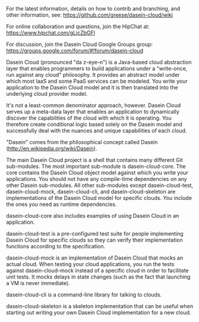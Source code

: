 For the latest information, details on how to contrib and branching, and other information, see: https://github.com/greese/dasein-cloud/wiki

For online collaboration and questions, join the HipChat at: https://www.hipchat.com/gLjcZbGFl

For discussion, join the Dasein Cloud Google Groups group: https://groups.google.com/forum/#!forum/dasein-cloud

Dasein Cloud (pronounced "da z-eye-n") is a Java-based cloud abstraction layer that enables 
programmers to build applications under a "write-once, run against any cloud" philosophy. It provides an
abstract model under which most IaaS and some PaaS services can be modeled. You write
your application to the Dasein Cloud model and it is then translated into the underlying
cloud provider model.

It's not a least-common denominator approach, however. Dasein Cloud serves up a meta-data
layer that enables an application to dynamically discover the capabilities of the cloud with
which it is operating. You therefore create conditional logic based solely on the Dasein 
model and successfully deal with the nuances and unique capabilities of each cloud.

"Dasein" comes from the philosophical concept called Dasein (http://en.wikipedia.org/wiki/Dasein).

The main Dasein Cloud project is a shell that contains many different Git sub-modules.
The most important sub-module is dasein-cloud-core. The core contains the Dasein Cloud
object model against which you write your applications. You should not have any compile-time
dependencies on any other Dasein sub-modules. All other sub-modules except dasein-cloud-test,
dasein-cloud-mock, dasein-cloud-cli, and dasein-cloud-skeleton are implementations of the Dasein Cloud model
for specific clouds. You include the ones you need as runtime dependencies.

dasein-cloud-core also includes examples of using Dasein Cloud in an application.

dasein-cloud-test is a pre-configured test suite for people implementing Dasein Cloud
for specific clouds so they can verify their implementation functions according to
the specification.

dasein-cloud-mock is an implementation of Dasein Cloud that mocks an actual cloud. When
testing your cloud applications, you run the tests against dasein-cloud-mock instead of
a specific cloud in order to facilitate unit tests. It mocks delays in state changes (such
as the fact that launching a VM is never immediate).

dasein-cloud-cli is a command-line library for talking to clouds.

dasein-cloud-skeleton is a skeleton implementation that can be useful when starting out writing your own
Dasein Cloud implementation for a new cloud.
